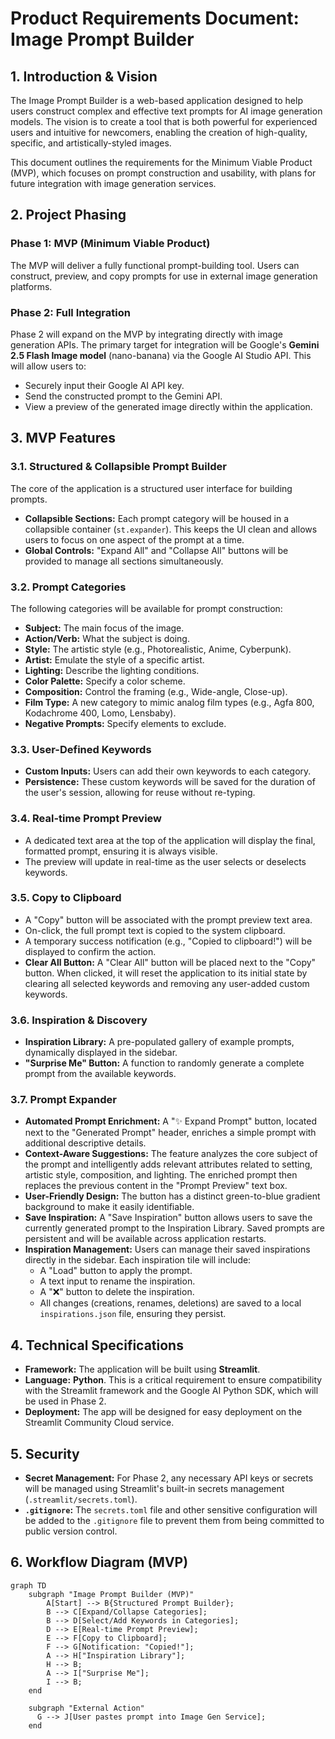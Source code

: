 # Product Requirements Document: Image Prompt Builder

## 1. Introduction & Vision

The Image Prompt Builder is a web-based application designed to help users construct complex and effective text prompts for AI image generation models. The vision is to create a tool that is both powerful for experienced users and intuitive for newcomers, enabling the creation of high-quality, specific, and artistically-styled images.

This document outlines the requirements for the Minimum Viable Product (MVP), which focuses on prompt construction and usability, with plans for future integration with image generation services.

## 2. Project Phasing

### Phase 1: MVP (Minimum Viable Product)
The MVP will deliver a fully functional prompt-building tool. Users can construct, preview, and copy prompts for use in external image generation platforms.

### Phase 2: Full Integration
Phase 2 will expand on the MVP by integrating directly with image generation APIs. The primary target for integration will be Google's **Gemini 2.5 Flash Image model** (nano-banana) via the Google AI Studio API. This will allow users to:
*   Securely input their Google AI API key.
*   Send the constructed prompt to the Gemini API.
*   View a preview of the generated image directly within the application.

## 3. MVP Features

### 3.1. Structured & Collapsible Prompt Builder
The core of the application is a structured user interface for building prompts.

*   **Collapsible Sections:** Each prompt category will be housed in a collapsible container (`st.expander`). This keeps the UI clean and allows users to focus on one aspect of the prompt at a time.
*   **Global Controls:** "Expand All" and "Collapse All" buttons will be provided to manage all sections simultaneously.

### 3.2. Prompt Categories
The following categories will be available for prompt construction:

*   **Subject:** The main focus of the image.
*   **Action/Verb:** What the subject is doing.
*   **Style:** The artistic style (e.g., Photorealistic, Anime, Cyberpunk).
*   **Artist:** Emulate the style of a specific artist.
*   **Lighting:** Describe the lighting conditions.
*   **Color Palette:** Specify a color scheme.
*   **Composition:** Control the framing (e.g., Wide-angle, Close-up).
*   **Film Type:** A new category to mimic analog film types (e.g., Agfa 800, Kodachrome 400, Lomo, Lensbaby).
*   **Negative Prompts:** Specify elements to exclude.

### 3.3. User-Defined Keywords
*   **Custom Inputs:** Users can add their own keywords to each category.
*   **Persistence:** These custom keywords will be saved for the duration of the user's session, allowing for reuse without re-typing.

### 3.4. Real-time Prompt Preview
*   A dedicated text area at the top of the application will display the final, formatted prompt, ensuring it is always visible.
*   The preview will update in real-time as the user selects or deselects keywords.

### 3.5. Copy to Clipboard
*   A "Copy" button will be associated with the prompt preview text area.
*   On-click, the full prompt text is copied to the system clipboard.
*   A temporary success notification (e.g., "Copied to clipboard!") will be displayed to confirm the action.
*   **Clear All Button:** A "Clear All" button will be placed next to the "Copy" button. When clicked, it will reset the application to its initial state by clearing all selected keywords and removing any user-added custom keywords.

### 3.6. Inspiration & Discovery
*   **Inspiration Library:** A pre-populated gallery of example prompts, dynamically displayed in the sidebar.
*   **"Surprise Me" Button:** A function to randomly generate a complete prompt from the available keywords.

### 3.7. Prompt Expander
*   **Automated Prompt Enrichment:** A "✨ Expand Prompt" button, located next to the "Generated Prompt" header, enriches a simple prompt with additional descriptive details.
*   **Context-Aware Suggestions:** The feature analyzes the core subject of the prompt and intelligently adds relevant attributes related to setting, artistic style, composition, and lighting. The enriched prompt then replaces the previous content in the "Prompt Preview" text box.
*   **User-Friendly Design:** The button has a distinct green-to-blue gradient background to make it easily identifiable.
*   **Save Inspiration:** A "Save Inspiration" button allows users to save the currently generated prompt to the Inspiration Library. Saved prompts are persistent and will be available across application restarts.
*   **Inspiration Management:** Users can manage their saved inspirations directly in the sidebar. Each inspiration tile will include:
    *   A "Load" button to apply the prompt.
    *   A text input to rename the inspiration.
    *   A "❌" button to delete the inspiration.
    *   All changes (creations, renames, deletions) are saved to a local `inspirations.json` file, ensuring they persist.

## 4. Technical Specifications

*   **Framework:** The application will be built using **Streamlit**.
*   **Language:** **Python**. This is a critical requirement to ensure compatibility with the Streamlit framework and the Google AI Python SDK, which will be used in Phase 2.
*   **Deployment:** The app will be designed for easy deployment on the Streamlit Community Cloud service.

## 5. Security

*   **Secret Management:** For Phase 2, any necessary API keys or secrets will be managed using Streamlit's built-in secrets management (`.streamlit/secrets.toml`).
*   **`.gitignore`:** The `secrets.toml` file and other sensitive configuration will be added to the `.gitignore` file to prevent them from being committed to public version control.

## 6. Workflow Diagram (MVP)

```mermaid
graph TD
    subgraph "Image Prompt Builder (MVP)"
        A[Start] --> B{Structured Prompt Builder};
        B --> C[Expand/Collapse Categories];
        B --> D[Select/Add Keywords in Categories];
        D --> E[Real-time Prompt Preview];
        E --> F[Copy to Clipboard];
        F --> G[Notification: "Copied!"];
        A --> H["Inspiration Library"];
        H --> B;
        A --> I["Surprise Me"];
        I --> B;
    end

    subgraph "External Action"
      G --> J[User pastes prompt into Image Gen Service];
    end